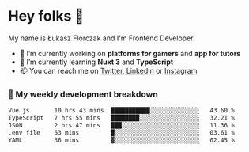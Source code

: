 # Hey folks 👋

My name is Łukasz Florczak and I'm Frontend Developer. 

- 🔭 I’m currently working on **platforms for gamers** and **app for tutors**
- 🌱 I’m currently learning **Nuxt 3** and **TypeScript**
- 📫 You can reach me on [Twitter](https://twitter.com/lukaszflorczak), [LinkedIn](https://pl.linkedin.com/in/lukasz-florczak) or [Instagram](https://instagram.com/lukaszflorczak)


### 🧮 My weekly development breakdown

<!--START_SECTION:waka-->

```txt
Vue.js       10 hrs 43 mins  ███████████░░░░░░░░░░░░░░   43.60 %
TypeScript   7 hrs 55 mins   ████████░░░░░░░░░░░░░░░░░   32.21 %
JSON         2 hrs 47 mins   ███░░░░░░░░░░░░░░░░░░░░░░   11.36 %
.env file    53 mins         █░░░░░░░░░░░░░░░░░░░░░░░░   03.61 %
YAML         36 mins         ▓░░░░░░░░░░░░░░░░░░░░░░░░   02.45 %
```

<!--END_SECTION:waka-->

<!--
**lukaszflorczak/lukaszflorczak** is a ✨ _special_ ✨ repository because its `README.md` (this file) appears on your GitHub profile.

Here are some ideas to get you started:

- 🔭 I’m currently working on ...
- 🌱 I’m currently learning ...
- 👯 I’m looking to collaborate on ...
- 🤔 I’m looking for help with ...
- 💬 Ask me about ...
- 📫 How to reach me: ...
- 😄 Pronouns: ...
- ⚡ Fun fact: ...
-->
